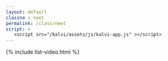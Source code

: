 ```yaml
---
layout: default
classno : neet
permalink: /class/neet
script: >
   <script src="/kalvi/assets/js/kalvi-app.js" ></script>
---
```


{% include list-video.html %}
